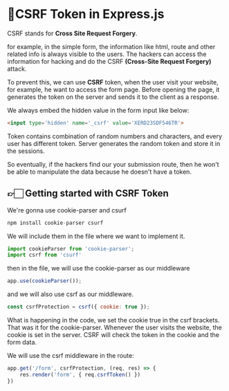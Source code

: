 # 🔹CSRF Token in Express.js

CSRF stands for __Cross Site Request Forgery__.

for example, in the simple form, the information like html, route and other related info is always visible to the users. The hackers can access the information for hacking and do the CSRF __(Cross-Site Request Forgery)__ attack.

To prevent this, we can use __CSRF__ token, when the user visit your website, for example, he want to access the form page. Before opening the page, it generates the token on the server and sends it to the client as a response.

We always embed the hidden value in the form input like below:

```html
<input type='hidden' name='_csrf' value='XERD23SDF546TR'>
```

Token contains combination of random numbers and characters, and every user has different token. Server generates the random token and store it in the sessions.

So eventually, if the hackers find our your submission route, then he won't be able to manipulate the data because he doesn't have a token.

## 👉🏻 Getting started with CSRF Token

We're gonna use cookie-parser and csurf

```javascript
npm install cookie-parser csurf
```

We will include them in the file where we want to implement it.

```javascript
import cookieParser from 'cookie-parser';
import csrf from 'csurf'
```

then in the file, we will use the cookie-parser as our middleware

```javascript
app.use(cookieParser());
```

and we will also use csrf as our middleware.

```javascript
const csrfProtection = csrf({ cookie: true });
```

What is happening in the code, we set the cookie true in the csrf brackets. That was it for the cookie-parser. Whenever the user visits the website, the cookie is set in the server.
CSRF will check the token in the cookie and the form data.

We will use the csrf middleware in the route:

```javascript
app.get('/form', csrfProtection, (req, res) => {
    res.render('form', { req.csrfToken() })
})
```